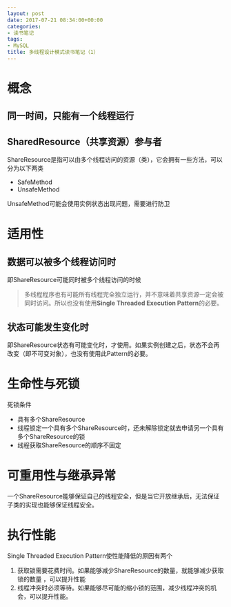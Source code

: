 ```yaml
---
layout: post
date: 2017-07-21 08:34:00+00:00
categories: 
- 读书笔记
tags:
- MySQL
title: 多线程设计模式读书笔记（1）
---
```


# 概念
## 同一时间，只能有一个线程运行
## SharedResource（共享资源）参与者
ShareResource是指可以由多个线程访问的资源（类），它会拥有一些方法，可以分为以下两类
- SafeMethod 
- UnsafeMethod

UnsafeMethod可能会使用实例状态出现问题，需要进行防卫

<!-- more -->

# 适用性

## 数据可以被多个线程访问时
即ShareResource可能同时被多个线程访问的时候
> 多线程程序也有可能所有线程完全独立运行，并不意味着共享资源一定会被同时访问。所以也没有使用**Single Threaded Execution Pattern**的必要。

## 状态可能发生变化时
即ShareResource状态有可能变化时，才使用。如果实例创建之后，状态不会再改变（即不可变对象），也没有使用此Pattern的必要。

# 生命性与死锁

死锁条件
- 具有多个ShareResource
- 线程锁定一个具有多个ShareResource时，还未解除锁定就去申请另一个具有多个ShareResource的锁
- 线程获取ShareResource的顺序不固定

# 可重用性与继承异常

一个ShareResource能够保证自己的线程安全，但是当它开放继承后，无法保证子类的实现也能够保证线程安全。

# 执行性能

Single Threaded Execution Pattern使性能降低的原因有两个

1. 获取锁需要花费时间。如果能够减少ShareResource的数量，就能够减少获取锁的数量 ，可以提升性能
2. 线程冲突时必须等待。如果能够尽可能的缩小锁的范围，减少线程冲突的机会，可以提升性能。


